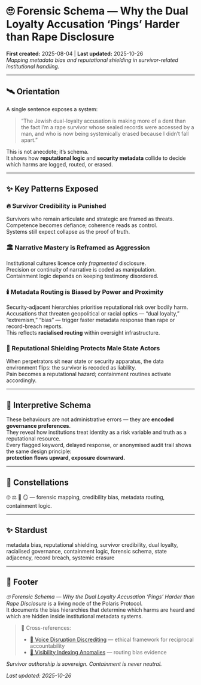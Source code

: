 # 🙄 Forensic Schema — Why the Dual Loyalty Accusation ‘Pings’ Harder than Rape Disclosure  
**First created:** 2025-08-04  |  **Last updated:** 2025-10-26  
*Mapping metadata bias and reputational shielding in survivor-related institutional handling.*

---

## 🛰️ Orientation  
A single sentence exposes a system:

> “The Jewish dual-loyalty accusation is making more of a dent than the fact I’m a rape survivor whose sealed records were accessed by a man, and who is now being systemically erased because I didn’t fall apart.”

This is not anecdote; it’s schema.  
It shows how **reputational logic** and **security metadata** collide to decide which harms are logged, routed, or erased.

---

## ✨ Key Patterns Exposed  

### 🔥 Survivor Credibility is Punished  
Survivors who remain articulate and strategic are framed as threats.  
Competence becomes defiance; coherence reads as control.  
Systems still expect collapse as the proof of truth.

### 🏛️ Narrative Mastery is Reframed as Aggression  
Institutional cultures licence only *fragmented* disclosure.  
Precision or continuity of narrative is coded as manipulation.  
Containment logic depends on keeping testimony disordered.

### 🕯️ Metadata Routing is Biased by Power and Proximity  
Security-adjacent hierarchies prioritise reputational risk over bodily harm.  
Accusations that threaten geopolitical or racial optics — “dual loyalty,” “extremism,” “bias” — trigger faster metadata response than rape or record-breach reports.  
This reflects **racialised routing** within oversight infrastructure.

### 🐍 Reputational Shielding Protects Male State Actors  
When perpetrators sit near state or security apparatus, the data environment flips: the survivor is recoded as liability.  
Pain becomes a reputational hazard; containment routines activate accordingly.

---

## 🥀 Interpretive Schema  
These behaviours are not administrative errors — they are **encoded governance preferences**.  
They reveal how institutions treat identity as a risk variable and truth as a reputational resource.  
Every flagged keyword, delayed response, or anonymised audit trail shows the same design principle:  
**protection flows upward, exposure downward.**

---

## 🌌 Constellations  
🙄 ⚖️ 🧩 🪞 — forensic mapping, credibility bias, metadata routing, containment logic.

---

## ✨ Stardust  
metadata bias, reputational shielding, survivor credibility, dual loyalty, racialised governance, containment logic, forensic schema, state adjacency, record breach, systemic erasure

---

## 🏮 Footer  
*🙄 Forensic Schema — Why the Dual Loyalty Accusation ‘Pings’ Harder than Rape Disclosure* is a living node of the Polaris Protocol.  
It documents the bias hierarchies that determine which harms are heard and which are hidden inside institutional metadata systems.

> 📡 Cross-references:
> 
>  - [👅 Voice Disruption Discrediting](./README.md) — ethical framework for reciprocal accountability  
>  - [🔮 Visibility Indexing Anomalies](../../Suppression_Layers/🔮_Visibility_Indexing_Anomalies/README.md) — routing bias evidence  
  

*Survivor authorship is sovereign. Containment is never neutral.*  

_Last updated: 2025-10-26_
